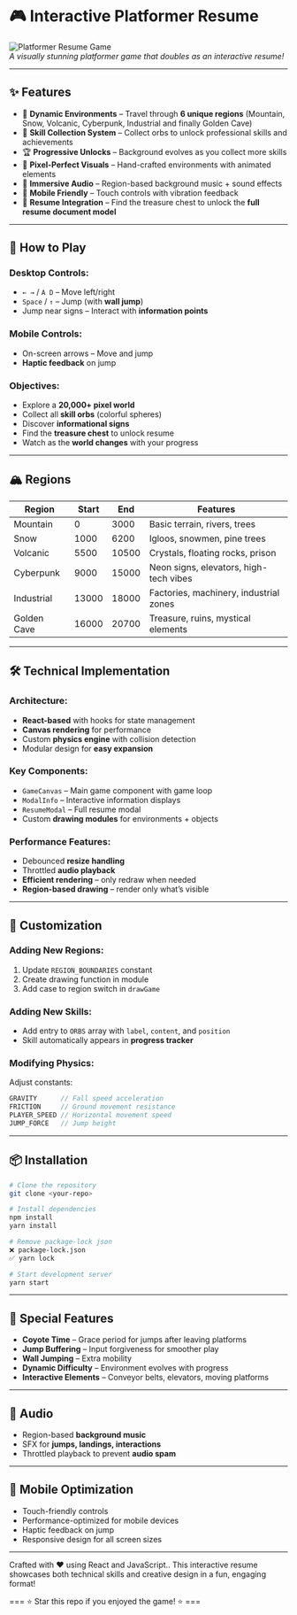 # 🎮 Interactive Platformer Resume

![Platformer Resume Game](https://resume-quest.netlify.app)  
*A visually stunning platformer game that doubles as an interactive resume!*

---

## ✨ Features
- 🌄 **Dynamic Environments** – Travel through **6 unique regions** (Mountain, Snow, Volcanic, Cyberpunk, Industrial and finally Golden Cave)  
- 🎯 **Skill Collection System** – Collect orbs to unlock professional skills and achievements  
- 🏆 **Progressive Unlocks** – Background evolves as you collect more skills  
- 🎨 **Pixel-Perfect Visuals** – Hand-crafted environments with animated elements  
- 🎵 **Immersive Audio** – Region-based background music + sound effects  
- 📱 **Mobile Friendly** – Touch controls with vibration feedback
- 💼 **Resume Integration** – Find the treasure chest to unlock the **full resume document model**

---

## 🎯 How to Play

### Desktop Controls:
- `← →` / `A D` – Move left/right  
- `Space` / `↑` – Jump (with **wall jump**)  
- Jump near signs – Interact with **information points**  

### Mobile Controls:
- On-screen arrows – Move and jump  
- **Haptic feedback** on jump  

### Objectives:
- Explore a **20,000+ pixel world**  
- Collect all **skill orbs** (colorful spheres)  
- Discover **informational signs**  
- Find the **treasure chest** to unlock resume  
- Watch as the **world changes** with your progress  

---

## 🏔️ Regions

| Region       | Start | End   | Features                                |
|--------------|-------|-------|-----------------------------------------|
| Mountain     | 0     | 3000  | Basic terrain, rivers, trees            |
| Snow         | 1000  | 6200  | Igloos, snowmen, pine trees             |
| Volcanic     | 5500  | 10500 | Crystals, floating rocks, prison        |
| Cyberpunk    | 9000  | 15000 | Neon signs, elevators, high-tech vibes  |
| Industrial   | 13000 | 18000 | Factories, machinery, industrial zones  |
| Golden Cave  | 16000 | 20700 | Treasure, ruins, mystical elements      |

---

## 🛠️ Technical Implementation

### Architecture:
- **React-based** with hooks for state management  
- **Canvas rendering** for performance  
- Custom **physics engine** with collision detection  
- Modular design for **easy expansion**  

### Key Components:
- `GameCanvas` – Main game component with game loop  
- `ModalInfo` – Interactive information displays  
- `ResumeModal` – Full resume modal  
- Custom **drawing modules** for environments + objects  

### Performance Features:
- Debounced **resize handling**  
- Throttled **audio playback**  
- **Efficient rendering** – only redraw when needed  
- **Region-based drawing** – render only what’s visible  

---

## 🎨 Customization

### Adding New Regions:
1. Update `REGION_BOUNDARIES` constant  
2. Create drawing function in module  
3. Add case to region switch in `drawGame`  

### Adding New Skills:
- Add entry to `ORBS` array with `label`, `content`, and `position`  
- Skill automatically appears in **progress tracker**  

### Modifying Physics:
Adjust constants:  
```js
GRAVITY      // Fall speed acceleration  
FRICTION     // Ground movement resistance  
PLAYER_SPEED // Horizontal movement speed  
JUMP_FORCE   // Jump height
```

---

## 📦 Installation

```bash
# Clone the repository
git clone <your-repo>

# Install dependencies
npm install
yarn install

# Remove package-lock json
❌ package-lock.json
✅ yarn lock

# Start development server
yarn start
```

---

## 🌟 Special Features
- **Coyote Time** – Grace period for jumps after leaving platforms  
- **Jump Buffering** – Input forgiveness for smoother play  
- **Wall Jumping** – Extra mobility  
- **Dynamic Difficulty** – Environment evolves with progress  
- **Interactive Elements** – Conveyor belts, elevators, moving platforms  

---

## 🎵 Audio
- Region-based **background music**  
- SFX for **jumps, landings, interactions**  
- Throttled playback to prevent **audio spam**  

---

## 📱 Mobile Optimization
- Touch-friendly controls  
- Performance-optimized for mobile devices  
- Haptic feedback on jump  
- Responsive design for all screen sizes  

---

Crafted with ❤️ using React and JavaScript..
This interactive resume showcases both technical skills and creative design in a fun, engaging format!

=== ⭐ Star this repo if you enjoyed the game! ⭐ ===